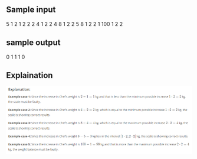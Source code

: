 ## Sample input
5
1 2 1 2 2
2 4 1 2 2
4 8 1 2 2
5 8 1 2 2
1 100 1 2 2

## sample output
0
1
1
1
0

## Explaination
![Alt text](image.png)